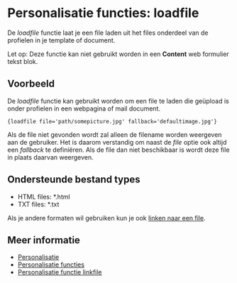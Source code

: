 # Personalisatie functies: loadfile

De *loadfile* functie laat je een file laden uit het files onderdeel 
van de profielen in je template of document.

Let op: Deze functie kan niet gebruikt worden in een **Content** web formulier 
tekst blok.

## Voorbeeld

De *loadfile* functie kan gebruikt worden om een file te laden die geüpload 
is onder profielen in een webpagina of mail document.

`{loadfile file='path/somepicture.jpg' fallback='defaultimage.jpg'}`

Als de file niet gevonden wordt zal alleen de filename worden weergeven 
aan de gebruiker. Het is daarom verstandig om naast de *file* optie ook 
altijd een *fallback* te definiëren. Als de file dan niet beschikbaar is 
wordt deze file in plaats daarvan weergeven.

## Ondersteunde bestand types

- HTML files: *.html
- TXT files: *.txt

Als je andere formaten wil gebruiken kun je ook [linken naar een file](./personalization-functions-linkfile).

## Meer informatie

* [Personalisatie](./personalization)
* [Personalisatie functies](./personalization-functions)
* [Personalisatie functie linkfile](./personalization-functions-linkfile)

